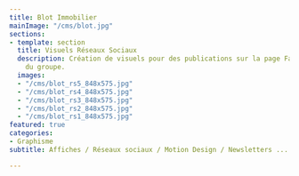 ```yaml
---
title: Blot Immobilier
mainImage: "/cms/blot.jpg"
sections:
- template: section
  title: Visuels Réseaux Sociaux
  description: Création de visuels pour des publications sur la page Facebook et LinkedIn
    du groupe.
  images:
  - "/cms/blot_rs5_848x575.jpg"
  - "/cms/blot_rs4_848x575.jpg"
  - "/cms/blot_rs3_848x575.jpg"
  - "/cms/blot_rs2_848x575.jpg"
  - "/cms/blot_rs1_848x575.jpg"
featured: true
categories:
- Graphisme
subtitle: Affiches / Réseaux sociaux / Motion Design / Newsletters ...

---
```

